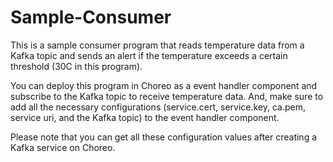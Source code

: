 # Sample-Consumer

This is a sample consumer program that reads temperature data from a Kafka topic and sends an alert if the temperature exceeds a certain threshold (30C in this program).

You can deploy this program in Choreo as a event handler component and subscribe to the Kafka topic to receive temperature data. And, make sure to add all the necessary configurations (service.cert, service.key, ca.pem, service uri, and the Kafka topic) to the event handler component.

Please note that you can get all these configuration values after creating a Kafka service on Choreo.
